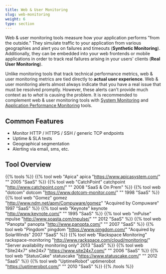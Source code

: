 ```yaml
---
title: Web & User Monitoring
slug: web-monitoring
weight: 6
type: section
---
```


Web & user monitoring tools measure how your application performs "from the outside." They simulate traffic to your application from various geographies and alert you on failures and timeouts (**Synthetic Monitoring**). Additionally, they can be embedded into your web frontends or mobile applications in order to track real failures arising in your users' clients (**Real User Monitoring**).

Unlike monitoring tools that track technical performance metrics, web & user monitoring metrics are tied directly to **actual user experience**. Web & user monitoring alerts almost always indicate that you have a real issue that must be resolved promptly. However, these alerts can't provide much context as to *what* is causing the problem. It is recommended to complement web & user monitoring tools with [System Monitoring](#system-monitoring) and [Application Performance Monitoring](#application-performance-monitoring) tools.

## Common Features

* Monitor HTTP / HTTPS / SSH / generic TCP endpoints
* Uptime & SLA tests
* Geographical segmentation
* Alerting via email, sms, etc.

## Tool Overview

{{% tools %}}
  {{% tool web "Apica" apica "https://www.apicasystem.com/" "" 2005 "SaaS" %}}
  {{% tool web "CatchPoint" catchpoint "http://www.catchpoint.com/" "" 2008 "SaaS & On Prem" %}}
  {{% tool web "dotcom" dotcom "https://www.dotcom-monitor.com/" "" 1998 "SaaS" %}}
  {{% tool web "Gomez" gomez "http://www.ndm.net/apm/Compuware/gomez" "Acquired by Compuware" 1997 "SaaS" %}}
  {{% tool web "Keynote" keynote "http://www.keynote.com/" "" 1995 "SaaS" %}}
  {{% tool web "mPulse" mpulse "http://www.soasta.com/mpulse/" "" 2012 "SaaS" %}}
  {{% tool web "Panopta" panopta "http://www.panopta.com/" "" 2007 "SaaS" %}}
  {{% tool web "Pingdom" pingdom "https://www.pingdom.com/" "Acquired by SolarWinds" 2007 "SaaS" %}}
  {{% tool web "Rackspace Monitoring" rackspace-monitoring "http://www.rackspace.com/cloud/monitoring/"  "Server availability monitoring only"    2013    "SaaS" %}}
  {{% tool web "Site24x7" site24x7 "https://www.site24x7.com/" "" 2006 "SaaS" %}}
  {{% tool web "StatusCake" statuscake "https://www.statuscake.com/" "" 2012 "SaaS" %}}
  {{% tool web "UptimeRobot" uptimerobot "https://uptimerobot.com/" "" 2010 "SaaS" %}}
{{% /tools %}}
